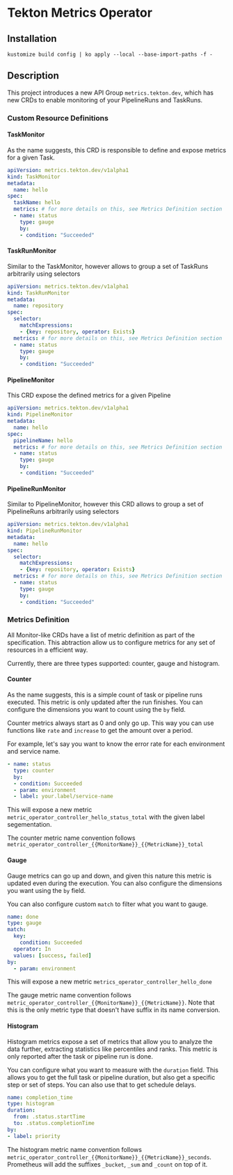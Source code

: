 # Tekton Metrics Operator

## Installation
```
kustomize build config | ko apply --local --base-import-paths -f -
```

## Description

This project introduces a new API Group `metrics.tekton.dev`, which has new CRDs
 to enable monitoring of your PipelineRuns and TaskRuns.

### Custom Resource Definitions

#### TaskMonitor

As the name suggests, this CRD is responsible to define and expose metrics for a
 given Task.

```yaml
apiVersion: metrics.tekton.dev/v1alpha1
kind: TaskMonitor
metadata:
  name: hello
spec:
  taskName: hello
  metrics: # for more details on this, see Metrics Definition section
  - name: status
    type: gauge
    by:
    - condition: "Succeeded"
```

#### TaskRunMonitor

Similar to the TaskMonitor, however allows to group a set of TaskRuns
  arbitrarily using selectors

```yaml
apiVersion: metrics.tekton.dev/v1alpha1
kind: TaskRunMonitor
metadata:
  name: repository
spec:
  selector:
    matchExpressions:
    - {key: repository, operator: Exists}
  metrics: # for more details on this, see Metrics Definition section
  - name: status
    type: gauge
    by:
    - condition: "Succeeded"
```

#### PipelineMonitor

This CRD expose the defined metrics for a given Pipeline

```yaml
apiVersion: metrics.tekton.dev/v1alpha1
kind: PipelineMonitor
metadata:
  name: hello
spec:
  pipelineName: hello
  metrics: # for more details on this, see Metrics Definition section
  - name: status
    type: gauge
    by:
    - condition: "Succeeded"
```

#### PipelineRunMonitor

Similar to PipelineMonitor, however this CRD allows to group a set of
 PipelineRuns arbitrarily using selectors

```yaml
apiVersion: metrics.tekton.dev/v1alpha1
kind: PipelineRunMonitor
metadata:
  name: hello
spec:
  selector:
    matchExpressions:
    - {key: repository, operator: Exists}
  metrics: # for more details on this, see Metrics Definition section
  - name: status
    type: gauge
    by:
    - condition: "Succeeded"
```

### Metrics Definition

All Monitor-like CRDs have a list of metric definition as part of the
 specification. This abtraction allow us to configure metrics for any set of
 resources in a efficient way.

Currently, there are three types supported: counter, gauge and histogram.

#### Counter

As the name suggests, this is a simple count of task or pipeline runs executed.
This metric is only updated after the run finishes. You can configure the
dimensions you want to count using the `by` field.

Counter metrics always start as 0 and only go up. This way you can use functions 
 like `rate` and `increase` to get the amount over a period.

For example, let's say you want to know the error rate for each environment and
service name.

```yaml
- name: status
  type: counter
  by:
  - condition: Succeeded
  - param: environment
  - label: your.label/service-name
```

This will expose a new metric `metric_operator_controller_hello_status_total`
with the given label segementation.

The counter metric name convention follows `metric_operator_controller_{{MonitorName}}_{{MetricName}}_total`

#### Gauge

Gauge metrics can go up and down, and given this nature this metric is updated
even during the execution. You can also configure the dimensions you want using 
the `by` field.

You can also configure custom `match` to filter what you want to gauge.

```yaml
name: done
type: gauge
match:
  key:
    condition: Succeeded
  operator: In
  values: [success, failed]
by:
  - param: environment
```

This will expose a new metric `metrics_operator_controller_hello_done`

The gauge metric name convention follows
`metric_operator_controller_{{MonitorName}}_{{MetricName}}`. Note that this is
the only metric type that doesn't have suffix in its name conversion.

#### Histogram

Histogram metrics expose a set of metrics that allow you to analyze the data
further, extracting statistics like percentiles and ranks. This metric is only
reported after the task or pipeline run is done.

You can configure what you want to measure with the `duration` field.
This allows you to get the full task or pipeline duration, but also get a
specific step or set of steps. You can also use that to get schedule delays.

```yaml
name: completion_time
type: histogram
duration:
  from: .status.startTime
  to: .status.completionTime
by:
- label: priority
```

The histogram metric name convention follows
`metric_operator_controller_{{MonitorName}}_{{MetricName}}_seconds`.
Prometheus will add the suffixes `_bucket`, `_sum` and `_count` on top of it.
